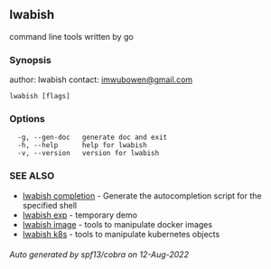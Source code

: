 ## lwabish

command line tools written by go

### Synopsis

author: lwabish 
contact: imwubowen@gmail.com

```
lwabish [flags]
```

### Options

```
  -g, --gen-doc   generate doc and exit
  -h, --help      help for lwabish
  -v, --version   version for lwabish
```

### SEE ALSO

* [lwabish completion](lwabish_completion.md)	 - Generate the autocompletion script for the specified shell
* [lwabish exp](lwabish_exp.md)	 - temporary demo
* [lwabish image](lwabish_image.md)	 - tools to manipulate docker images
* [lwabish k8s](lwabish_k8s.md)	 - tools to manipulate kubernetes objects

###### Auto generated by spf13/cobra on 12-Aug-2022
